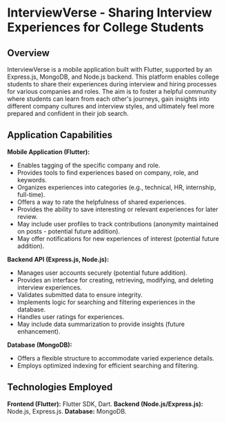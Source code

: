 # InterviewVerse - Sharing Interview Experiences for College Students

## Overview

InterviewVerse is a mobile application built with Flutter, supported by an Express.js, MongoDB, and Node.js backend. This platform enables college students to share their experiences during interview and hiring processes for various companies and roles. The aim is to foster a helpful community where students can learn from each other's journeys, gain insights into different company cultures and interview styles, and ultimately feel more prepared and confident in their job search.

## Application Capabilities

**Mobile Application (Flutter):**

* Enables tagging of the specific company and role.
* Provides tools to find experiences based on company, role, and keywords.
* Organizes experiences into categories (e.g., technical, HR, internship, full-time).
* Offers a way to rate the helpfulness of shared experiences.
* Provides the ability to save interesting or relevant experiences for later review.
* May include user profiles to track contributions (anonymity maintained on posts - potential future addition).
* May offer notifications for new experiences of interest (potential future addition).

**Backend API (Express.js, Node.js):**

* Manages user accounts securely (potential future addition).
* Provides an interface for creating, retrieving, modifying, and deleting interview experiences.
* Validates submitted data to ensure integrity.
* Implements logic for searching and filtering experiences in the database.
* Handles user ratings for experiences.
* May include data summarization to provide insights (future enhancement).

**Database (MongoDB):**

* Offers a flexible structure to accommodate varied experience details.
* Employs optimized indexing for efficient searching and filtering.

## Technologies Employed

**Frontend (Flutter):** Flutter SDK, Dart.
**Backend (Node.js/Express.js):** Node.js, Express.js.
**Database:** MongoDB.
